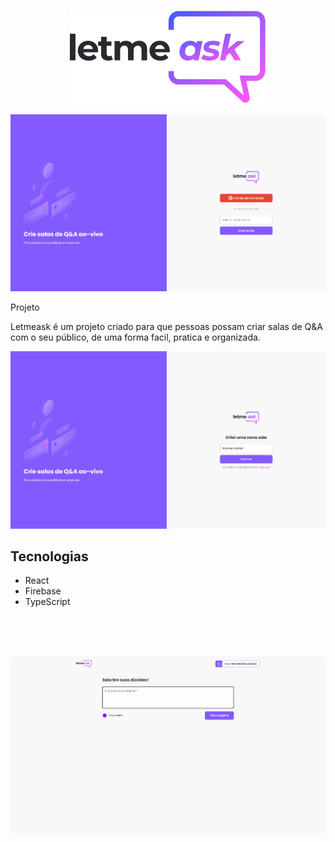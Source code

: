 <p align="center">
   <img  src="src/assets/images/logo.svg">  
</p>

<p align="center">
   <img  src="src/assets/images/room1.png">  
</p>
 Projeto
<p>Letmeask é um projeto criado para que pessoas possam criar salas de Q&A com o seu público, de uma forma facil, pratica e organizada.</p>
<p align="center">
   <img src="src/assets/images/room2.png">  
</p>
<h2>Tecnologias</h2>
<ul>
   <li>React</li>
   <li>Firebase</li>
   <li>TypeScript</li>
</ul>
</br></br></br>
<p align="center">
   <img src="src/assets/images/room3.png">  
</p>
